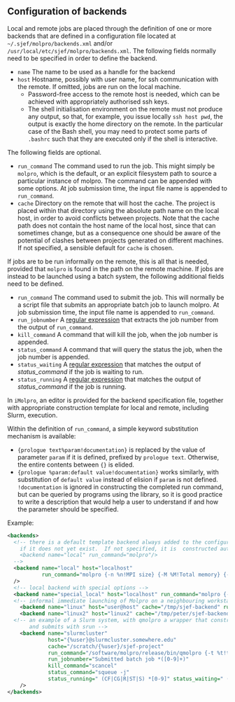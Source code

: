 ## Configuration of backends
Local and remote jobs are placed through the definition of one or more
backends that are defined in a configuration file located at `~/.sjef/molpro/backends.xml` and/or `/usr/local/etc/sjef/molpro/backends.xml`.
The following fields normally need to be specified in order to define the backend.

- `name` The name to be used as a handle for the backend
- `host` Hostname, possibly with user name, for ssh communication with the remote. If omitted, jobs are run on the local machine. 
  - Password-free access to the remote host is needed, which can be achieved with appropriately authorised ssh keys. 
  - The shell initialisation environment on the remote must not produce any output, so that, for example, you issue locally `ssh host pwd`, the output is exactly the home directory on the remote.  In the particular case of the Bash shell, you may need to protect some parts of `.bashrc` such that they are executed only if the shell is interactive.

The following fields are optional.
- `run_command` The command used to run the job. This might simply be `molpro`, which is the default, or an explicit filesystem path to source a particular instance of molpro. The command can be appended with some options. At job submission time, the input file name is appended to `run_command`.
- `cache` Directory on the remote that will host the cache.
  The project is placed within that directory using the absolute path name on the local host, in order to avoid conflicts between projects. Note that the cache path does not contain the host name of the local host, since that can sometimes change, but as a consequence one should be aware of the potential of clashes between projects generated on different machines.
  If not specified, a sensible default for `cache` is chosen.

If jobs are to be run informally on the remote, this is all that is needed, provided that `molpro` is found in the path on the remote machine.  If jobs are instead to be launched using a batch system, the following additional fields need to be defined.
- `run_command` The command used to submit the job. This will normally be a script file that submits an appropriate batch job to launch molpro. At job submission time, the input file name is appended to `run_command`.
- `run_jobnumber` A [regular expression](http://www.cplusplus.com/reference/regex/ECMAScript/) that extracts the job number from the output of `run_command`.
- `kill_command` A command that will kill the job, when the job number is appended.
- `status_command` A command that will query the status the job, when the job number is appended.
- `status_waiting` A [regular expression](http://www.cplusplus.com/reference/regex/ECMAScript/) that matches the output of _status_command_ if the job is waiting to run.
- `status_running` A [regular expression](http://www.cplusplus.com/reference/regex/ECMAScript/) that matches the output of _status_command_ if the job is running.

In `iMolpro`, an editor is provided for the backend specification file, together with appropriate construction template for local and remote, including Slurm, execution.

Within the definition of `run_command`, a simple keyword substitution mechanism is available:

- `{prologue text%param!documentation}` is replaced by the value of parameter `param` if it is defined, prefixed by `prologue text`. Otherwise, the entire contents between `{}` is elided.
- `{prologue %param:default value!documentation}` works similarly, with substitution of `default value` instead of elision if `param` is not defined. `!documentation` is ignored in constructing the completed run command, but can be queried by programs using the library, so it is good practice to write a description that would help a user to understand if and how the parameter should be specified.


Example:
```xml
<backends>
  <!-- there is a default template backend always added to the configuration file by the library
    if it does not yet exist.  If not specified, it is  constructed automatically as
    <backend name="local" run_command="molpro"/>
  -->
  <backend name="local" host="localhost"
           run_command="molpro {-n %n!MPI size} {-M %M!Total memory} {-m %m!Memory per process} {-G %G!GA memory}"
  />
  <!-- local backend with special options -->
  <backend name="special_local" host="localhost" run_command="molpro {-n %n:2!MPI size} {-m %m:100M!Memory} {-G %G!GA memory}"/>
  <!-- informal immediate launching of Molpro on a neighbouring workstation -->
    <backend name="linux" host="user@host" cache="/tmp/sjef-backend" run_command="molpro"/>
    <backend name="linux2" host="linux2" cache="/tmp/peter/sjef-backend" run_command="myMolpro/bin/molpro"/>
  <!-- an example of a Slurm system, with qmolpro a wrapper that constructs a Molpro job script,
       and submits with srun -->
    <backend name="slurmcluster"
             host="{%user}@slurmcluster.somewhere.edu"
             cache="/scratch/{%user}/sjef-project"
             run_command="/software/molpro/release/bin/qmolpro {-t %t!time limit in seconds} {-n %n!number of MPI processes} {-m %m!memory} {-G %G!Global Arrays memory} {-q %q:compute!batch queue}"
             run_jobnumber="Submitted batch job *([0-9]+)"
             kill_command="scancel"
             status_command="squeue -j"
             status_running=" (CF|CG|R|ST|S) *[0-9]" status_waiting=" (PD|SE) *[0-9]"
    />
</backends>
```
